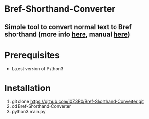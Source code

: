 # Bref-Shorthand-Converter

## Simple tool to convert normal text to Bref shorthand (more info [here](https://www.reddit.com/r/shorthand/comments/esjhdk/bref_shorthand/), manual [here](https://drive.google.com/drive/folders/1PZcAYhusYGpaLHwMUBAdZURA25lKk2Mu))

# Prerequisites
- Latest version of Python3

# Installation
1. git clone https://github.com/i0Z3R0/Bref-Shorthand-Converter.git
2. cd Bref-Shorthand-Converter
3. python3 main.py
